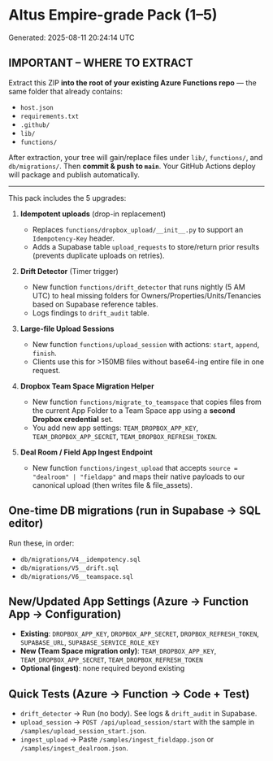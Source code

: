 # Altus Empire-grade Pack (1–5)
Generated: 2025-08-11 20:24:14 UTC

## IMPORTANT – WHERE TO EXTRACT
Extract this ZIP **into the root of your existing Azure Functions repo** — the same folder that already contains:
- `host.json`
- `requirements.txt`
- `.github/`
- `lib/`
- `functions/`

After extraction, your tree will gain/replace files under `lib/`, `functions/`, and `db/migrations/`.
Then **commit & push to `main`**. Your GitHub Actions deploy will package and publish automatically.

---

This pack includes the 5 upgrades:

1) **Idempotent uploads** (drop-in replacement)
   - Replaces `functions/dropbox_upload/__init__.py` to support an `Idempotency-Key` header.
   - Adds a Supabase table `upload_requests` to store/return prior results (prevents duplicate uploads on retries).

2) **Drift Detector** (Timer trigger)
   - New function `functions/drift_detector` that runs nightly (5 AM UTC) to heal missing folders for Owners/Properties/Units/Tenancies based on Supabase reference tables.
   - Logs findings to `drift_audit` table.

3) **Large-file Upload Sessions**
   - New function `functions/upload_session` with actions: `start`, `append`, `finish`.
   - Clients use this for >150MB files without base64-ing entire file in one request.

4) **Dropbox Team Space Migration Helper**
   - New function `functions/migrate_to_teamspace` that copies files from the current App Folder to a Team Space app using a **second Dropbox credential** set.
   - You add new app settings: `TEAM_DROPBOX_APP_KEY`, `TEAM_DROPBOX_APP_SECRET`, `TEAM_DROPBOX_REFRESH_TOKEN`.

5) **Deal Room / Field App Ingest Endpoint**
   - New function `functions/ingest_upload` that accepts `source = "dealroom" | "fieldapp"` and maps their native payloads to our canonical upload (then writes file & file_assets).

## One-time DB migrations (run in Supabase → SQL editor)
Run these, in order:
- `db/migrations/V4__idempotency.sql`
- `db/migrations/V5__drift.sql`
- `db/migrations/V6__teamspace.sql`

## New/Updated App Settings (Azure → Function App → Configuration)
- **Existing**: `DROPBOX_APP_KEY`, `DROPBOX_APP_SECRET`, `DROPBOX_REFRESH_TOKEN`, `SUPABASE_URL`, `SUPABASE_SERVICE_ROLE_KEY`
- **New (Team Space migration only)**: `TEAM_DROPBOX_APP_KEY`, `TEAM_DROPBOX_APP_SECRET`, `TEAM_DROPBOX_REFRESH_TOKEN`
- **Optional (ingest)**: none required beyond existing

## Quick Tests (Azure → Function → Code + Test)
- `drift_detector` → Run (no body). See logs & `drift_audit` in Supabase.
- `upload_session` → `POST /api/upload_session/start` with the sample in `/samples/upload_session_start.json`.
- `ingest_upload` → Paste `/samples/ingest_fieldapp.json` or `/samples/ingest_dealroom.json`.
